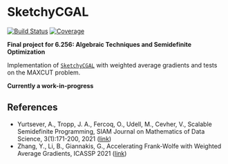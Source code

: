 # SketchyCGAL

[![Build Status](https://github.com/tjdiamandis/SketchyCGAL.jl/workflows/CI/badge.svg)](https://github.com/tjdiamandis/SketchyCGAL.jl/actions)
[![Coverage](https://codecov.io/gh/tjdiamandis/SketchyCGAL.jl/branch/master/graph/badge.svg)](https://codecov.io/gh/tjdiamandis/SketchyCGAL.jl)

**Final project for 6.256: Algebraic Techniques and Semidefinite Optimization**

Implementation of [`SketchyCGAL`](https://arxiv.org/abs/1912.02949) with weighted average gradients and tests on the MAXCUT problem.

**Currently a work-in-progress**


## References
- Yurtsever, A., Tropp, J. A., Fercoq, O., Udell, M., Cevher, V.,
Scalable Semidefinite Programming, SIAM Journal on Mathematics of Data Science, 3(1):171-200, 2021 ([link](https://epubs.siam.org/doi/abs/10.1137/19M1305045?mobileUi=0))
- Zhang, Y., Li, B., Giannakis, G., Accelerating Frank-Wolfe with Weighted Average Gradients, ICASSP 2021 ([link](https://ieeexplore.ieee.org/stamp/stamp.jsp?tp=&arnumber=9414485&tag=1))

